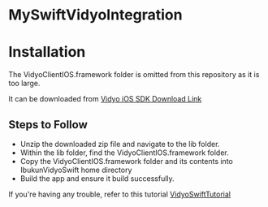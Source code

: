 # MySwiftVidyoIntegration

# Installation

The VidyoClientIOS.framework folder is omitted from this repository as it is too large. 

It can be downloaded from [Vidyo iOS SDK Download Link](https://static.vidyo.io/latest/package/VidyoClient-iOSSDK.zip)

## Steps to Follow
- Unzip the downloaded zip file and navigate to the lib folder. 
- Within the lib folder, find the VidyoClientIOS.framework folder.
- Copy the VidyoClientIOS.framework folder and its contents into IbukunVidyoSwift home directory
- Build the app and ensure it build successfully.  

If you're having any trouble, refer to this tutorial [VidyoSwiftTutorial](https://vidyo.io/blog/how-to/vidyo-io-using-swift-build-ios-video-chat-app/)
